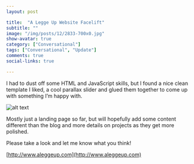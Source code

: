 ```yaml
---
layout: post

title:  "A Legge Up Website Facelift"
subtitle: ""
image: "/img/posts/12/2833-700x0.jpg"
show-avatar: true
category: ["Conversational"]
tags: ["Conversational", "Update"]
comments: true
social-links: true

---
```

I had to dust off some HTML and JavaScript skills, but I found a nice clean template I liked, a cool parallax slider and glued them together to come up with something I’m happy with.

![alt text](/img/posts/12/website.png " ")

Mostly just a landing page so far, but will hopefully add some content different than the blog and more details on projects as they get more polished.

Please take a look and let me know what you think!

[http://www.aleggeup.com](http://www.aleggeup.com)
